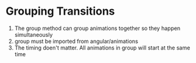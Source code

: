# Grouping Transitions
01. The group method can group animations together so they happen simultaneously
02. group must be imported from angular/animations
03. The timing doen't matter. All animations in group will start at the same time